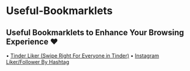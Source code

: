 # Useful-Bookmarklets
 Useful Bookmarklets to Enhance Your Browsing Experience ❤
------
• [Tinder Liker (Swipe Right For Everyone in Tinder)](https://github.com/Ademking/Useful-Bookmarklets/blob/master/Tinder_Liker.md)
• [Instagram Liker/Follower By Hashtag](https://github.com/Ademking/Useful-Bookmarklets/blob/master/Instagram_liker.md)
